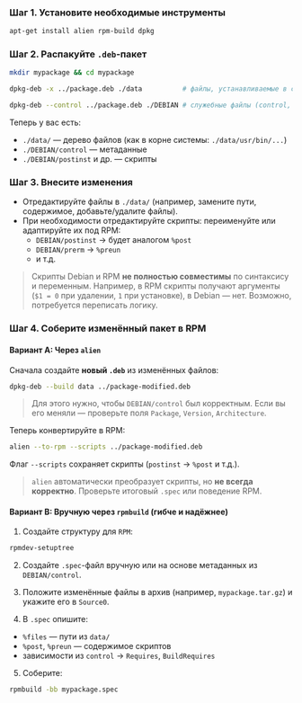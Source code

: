 ### Шаг 1. Установите необходимые инструменты

```bash
apt-get install alien rpm-build dpkg
```

### Шаг 2. Распакуйте `.deb`-пакет

```bash
mkdir mypackage && cd mypackage
```
```bash
dpkg-deb -x ../package.deb ./data          # файлы, устанавливаемые в систему
```
```bash
dpkg-deb --control ../package.deb ./DEBIAN # служебные файлы (control, postinst и т.д.)
```

Теперь у вас есть:
- `./data/` — дерево файлов (как в корне системы: `./data/usr/bin/...`)
- `./DEBIAN/control` — метаданные
- `./DEBIAN/postinst` и др. — скрипты

### Шаг 3. Внесите изменения

- Отредактируйте файлы в `./data/` (например, замените пути, содержимое, добавьте/удалите файлы).
- При необходимости отредактируйте скрипты: переименуйте или адаптируйте их под RPM:
  - `DEBIAN/postinst` → будет аналогом `%post`
  - `DEBIAN/prerm` → `%preun`
  - и т.д.

> Скрипты Debian и RPM **не полностью совместимы** по синтаксису и переменным. Например, в RPM скрипты получают аргументы (`$1 = 0` при удалении, `1` при установке), в Debian — нет. Возможно, потребуется переписать логику.

### Шаг 4. Соберите изменённый пакет в RPM

#### Вариант A: Через `alien`

Сначала создайте **новый `.deb`** из изменённых файлов:

```bash
dpkg-deb --build data ../package-modified.deb
```

> Для этого нужно, чтобы `DEBIAN/control` был корректным. Если вы его меняли — проверьте поля `Package`, `Version`, `Architecture`.

Теперь конвертируйте в RPM:

```bash
alien --to-rpm --scripts ../package-modified.deb
```

Флаг `--scripts` сохраняет скрипты (`postinst` → `%post` и т.д.).

> `alien` автоматически преобразует скрипты, но **не всегда корректно**. Проверьте итоговый `.spec` или поведение RPM.

#### Вариант B: Вручную через `rpmbuild` (гибче и надёжнее)

1. Создайте структуру для `RPM`:
```bash
rpmdev-setuptree
```

2. Создайте `.spec`-файл вручную или на основе метаданных из `DEBIAN/control`.

3. Положите изменённые файлы в архив (например, `mypackage.tar.gz`) и укажите его в `Source0`.

4. В `.spec` опишите:
- `%files` — пути из `data/`
- `%post`, `%preun` — содержимое скриптов
- зависимости из `control` → `Requires`, `BuildRequires`

5. Соберите:
```bash
rpmbuild -bb mypackage.spec
```